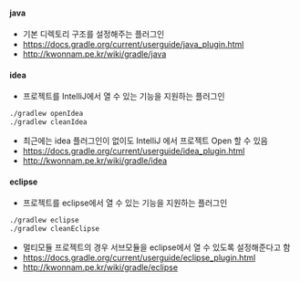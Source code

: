 
#### java
- 기본 디렉토리 구조를 설정해주는 플러그인
- https://docs.gradle.org/current/userguide/java_plugin.html
- http://kwonnam.pe.kr/wiki/gradle/java

#### idea
- 프로젝트를 IntelliJ에서 열 수 있는 기능을 지원하는 플러그인
~~~bash
./gradlew openIdea
./gradlew cleanIdea
~~~
- 최근에는 idea 플러그인이 없이도 IntelliJ 에서 프로젝트 Open 할 수 있음
- https://docs.gradle.org/current/userguide/idea_plugin.html
- http://kwonnam.pe.kr/wiki/gradle/idea

#### eclipse
- 프로젝트를 eclipse에서 열 수 있는 기능을 지원하는 플러그인
~~~bash
./gradlew eclipse
./gradlew cleanEclipse
~~~
- 멀티모듈 프로젝트의 경우 서브모듈을 eclipse에서 열 수 있도록 설정해준다고 함
- https://docs.gradle.org/current/userguide/eclipse_plugin.html
- http://kwonnam.pe.kr/wiki/gradle/eclipse
